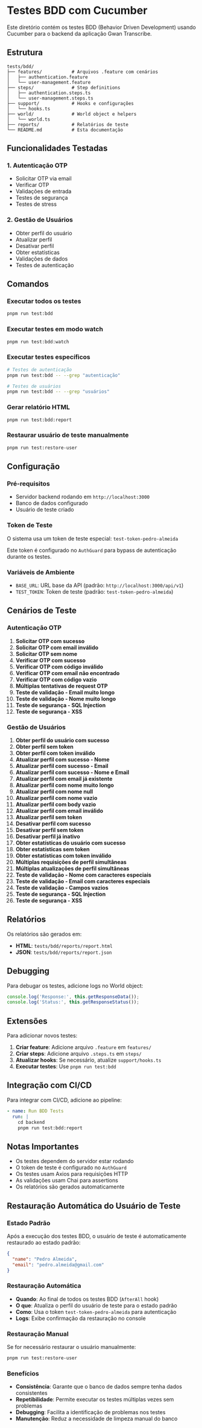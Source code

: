 # Testes BDD com Cucumber

Este diretório contém os testes BDD (Behavior Driven Development) usando Cucumber para o backend da aplicação Gwan Transcribe.

## Estrutura

```
tests/bdd/
├── features/           # Arquivos .feature com cenários
│   ├── authentication.feature
│   └── user-management.feature
├── steps/              # Step definitions
│   ├── authentication.steps.ts
│   └── user-management.steps.ts
├── support/            # Hooks e configurações
│   └── hooks.ts
├── world/              # World object e helpers
│   └── world.ts
├── reports/            # Relatórios de teste
└── README.md           # Esta documentação
```

## Funcionalidades Testadas

### 1. Autenticação OTP
- Solicitar OTP via email
- Verificar OTP
- Validações de entrada
- Testes de segurança
- Testes de stress

### 2. Gestão de Usuários
- Obter perfil do usuário
- Atualizar perfil
- Desativar perfil
- Obter estatísticas
- Validações de dados
- Testes de autenticação

## Comandos

### Executar todos os testes
```bash
pnpm run test:bdd
```

### Executar testes em modo watch
```bash
pnpm run test:bdd:watch
```

### Executar testes específicos
```bash
# Testes de autenticação
pnpm run test:bdd -- --grep "autenticação"

# Testes de usuários
pnpm run test:bdd -- --grep "usuários"
```

### Gerar relatório HTML
```bash
pnpm run test:bdd:report
```

### Restaurar usuário de teste manualmente
```bash
pnpm run test:restore-user
```

## Configuração

### Pré-requisitos
- Servidor backend rodando em `http://localhost:3000`
- Banco de dados configurado
- Usuário de teste criado

### Token de Teste
O sistema usa um token de teste especial: `test-token-pedro-almeida`

Este token é configurado no `AuthGuard` para bypass de autenticação durante os testes.

### Variáveis de Ambiente
- `BASE_URL`: URL base da API (padrão: `http://localhost:3000/api/v1`)
- `TEST_TOKEN`: Token de teste (padrão: `test-token-pedro-almeida`)

## Cenários de Teste

### Autenticação OTP
1. **Solicitar OTP com sucesso**
2. **Solicitar OTP com email inválido**
3. **Solicitar OTP sem nome**
4. **Verificar OTP com sucesso**
5. **Verificar OTP com código inválido**
6. **Verificar OTP com email não encontrado**
7. **Verificar OTP com código vazio**
8. **Múltiplas tentativas de request OTP**
9. **Teste de validação - Email muito longo**
10. **Teste de validação - Nome muito longo**
11. **Teste de segurança - SQL Injection**
12. **Teste de segurança - XSS**

### Gestão de Usuários
1. **Obter perfil do usuário com sucesso**
2. **Obter perfil sem token**
3. **Obter perfil com token inválido**
4. **Atualizar perfil com sucesso - Nome**
5. **Atualizar perfil com sucesso - Email**
6. **Atualizar perfil com sucesso - Nome e Email**
7. **Atualizar perfil com email já existente**
8. **Atualizar perfil com nome muito longo**
9. **Atualizar perfil com nome null**
10. **Atualizar perfil com nome vazio**
11. **Atualizar perfil com body vazio**
12. **Atualizar perfil com email inválido**
13. **Atualizar perfil sem token**
14. **Desativar perfil com sucesso**
15. **Desativar perfil sem token**
16. **Desativar perfil já inativo**
17. **Obter estatísticas do usuário com sucesso**
18. **Obter estatísticas sem token**
19. **Obter estatísticas com token inválido**
20. **Múltiplas requisições de perfil simultâneas**
21. **Múltiplas atualizações de perfil simultâneas**
22. **Teste de validação - Nome com caracteres especiais**
23. **Teste de validação - Email com caracteres especiais**
24. **Teste de validação - Campos vazios**
25. **Teste de segurança - SQL Injection**
26. **Teste de segurança - XSS**

## Relatórios

Os relatórios são gerados em:
- **HTML**: `tests/bdd/reports/report.html`
- **JSON**: `tests/bdd/reports/report.json`

## Debugging

Para debugar os testes, adicione logs no World object:

```typescript
console.log('Response:', this.getResponseData());
console.log('Status:', this.getResponseStatus());
```

## Extensões

Para adicionar novos testes:

1. **Criar feature**: Adicione arquivo `.feature` em `features/`
2. **Criar steps**: Adicione arquivo `.steps.ts` em `steps/`
3. **Atualizar hooks**: Se necessário, atualize `support/hooks.ts`
4. **Executar testes**: Use `pnpm run test:bdd`

## Integração com CI/CD

Para integrar com CI/CD, adicione ao pipeline:

```yaml
- name: Run BDD Tests
  run: |
    cd backend
    pnpm run test:bdd:report
```

## Notas Importantes

- Os testes dependem do servidor estar rodando
- O token de teste é configurado no `AuthGuard`
- Os testes usam Axios para requisições HTTP
- As validações usam Chai para assertions
- Os relatórios são gerados automaticamente

## Restauração Automática do Usuário de Teste

### Estado Padrão
Após a execução dos testes BDD, o usuário de teste é automaticamente restaurado ao estado padrão:

```json
{
  "name": "Pedro Almeida",
  "email": "pedro.almeida@gmail.com"
}
```

### Restauração Automática
- **Quando**: Ao final de todos os testes BDD (`AfterAll` hook)
- **O que**: Atualiza o perfil do usuário de teste para o estado padrão
- **Como**: Usa o token `test-token-pedro-almeida` para autenticação
- **Logs**: Exibe confirmação da restauração no console

### Restauração Manual
Se for necessário restaurar o usuário manualmente:

```bash
pnpm run test:restore-user
```

### Benefícios
- **Consistência**: Garante que o banco de dados sempre tenha dados consistentes
- **Repetibilidade**: Permite executar os testes múltiplas vezes sem problemas
- **Debugging**: Facilita a identificação de problemas nos testes
- **Manutenção**: Reduz a necessidade de limpeza manual do banco 